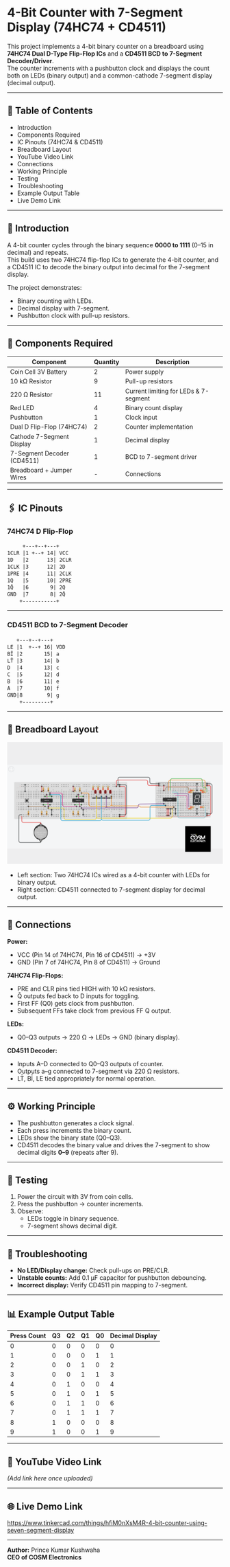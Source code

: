 # 4-Bit Counter with 7-Segment Display (74HC74 + CD4511)

This project implements a 4-bit binary counter on a breadboard using **74HC74 Dual D-Type Flip-Flop ICs** and a **CD4511 BCD to 7-Segment Decoder/Driver**.  
The counter increments with a pushbutton clock and displays the count both on LEDs (binary output) and a common-cathode 7-segment display (decimal output).

---

## 📜 Table of Contents
- Introduction  
- Components Required  
- IC Pinouts (74HC74 & CD4511)  
- Breadboard Layout  
- YouTube Video Link  
- Connections  
- Working Principle  
- Testing  
- Troubleshooting  
- Example Output Table  
- Live Demo Link  

---

## 🔎 Introduction
A 4-bit counter cycles through the binary sequence **0000 to 1111** (0–15 in decimal) and repeats.  
This build uses two 74HC74 flip-flop ICs to generate the 4-bit counter, and a CD4511 IC to decode the binary output into decimal for the 7-segment display.  

The project demonstrates:  
- Binary counting with LEDs.  
- Decimal display with 7-segment.  
- Pushbutton clock with pull-up resistors.  

---

## 🧰 Components Required
| Component                  | Quantity | Description |
|----------------------------|----------|-------------|
| Coin Cell 3V Battery       | 2        | Power supply |
| 10 kΩ Resistor             | 9        | Pull-up resistors |
| 220 Ω Resistor             | 11       | Current limiting for LEDs & 7-segment |
| Red LED                    | 4        | Binary count display |
| Pushbutton                 | 1        | Clock input |
| Dual D Flip-Flop (74HC74)  | 2        | Counter implementation |
| Cathode 7-Segment Display  | 1        | Decimal display |
| 7-Segment Decoder (CD4511) | 1        | BCD to 7-segment driver |
| Breadboard + Jumper Wires  | -        | Connections |

---

## 🖇️ IC Pinouts

### 74HC74 D Flip-Flop
```
     +---+--+---+
1CLR |1 +--+ 14| VCC
1D   |2      13| 2CLR
1CLK |3      12| 2D
1PRE |4      11| 2CLK
1Q   |5      10| 2PRE
1Q̄   |6       9| 2Q
GND  |7       8| 2Q̄
    +-----------+
```
---

### CD4511 BCD to 7-Segment Decoder
```
   +---+--+---+
LE |1  +--+ 16| VDD
BĪ |2       15| a
LT̄ |3       14| b
D  |4       13| c
C  |5       12| d
B  |6       11| e
A  |7       10| f
GND|8        9| g
    +---------+
```

---

## 🔌 Breadboard Layout
![4-Bit Counter with 7-Segment Display (74HC74 + CD4511)](circuit_diagram.png)
- Left section: Two 74HC74 ICs wired as a 4-bit counter with LEDs for binary output.  
- Right section: CD4511 connected to 7-segment display for decimal output.  

---

## 🔗 Connections
**Power:**  
- VCC (Pin 14 of 74HC74, Pin 16 of CD4511) → +3V  
- GND (Pin 7 of 74HC74, Pin 8 of CD4511) → Ground  

**74HC74 Flip-Flops:**  
- PRE and CLR pins tied HIGH with 10 kΩ resistors.  
- Q̄ outputs fed back to D inputs for toggling.  
- First FF (Q0) gets clock from pushbutton.  
- Subsequent FFs take clock from previous FF Q output.  

**LEDs:**  
- Q0–Q3 outputs → 220 Ω → LEDs → GND (binary display).  

**CD4511 Decoder:**  
- Inputs A–D connected to Q0–Q3 outputs of counter.  
- Outputs a–g connected to 7-segment via 220 Ω resistors.  
- LT̄, BĪ, LE tied appropriately for normal operation.  

---

## ⚙️ Working Principle
- The pushbutton generates a clock signal.  
- Each press increments the binary count.  
- LEDs show the binary state (Q0–Q3).  
- CD4511 decodes the binary value and drives the 7-segment to show decimal digits **0–9** (repeats after 9).  

---

## 🧪 Testing
1. Power the circuit with 3V from coin cells.  
2. Press the pushbutton → counter increments.  
3. Observe:  
   - LEDs toggle in binary sequence.  
   - 7-segment shows decimal digit.  

---

## 🔧 Troubleshooting
- **No LED/Display change:** Check pull-ups on PRE/CLR.  
- **Unstable counts:** Add 0.1 µF capacitor for pushbutton debouncing.  
- **Incorrect display:** Verify CD4511 pin mapping to 7-segment.  

---

## 📊 Example Output Table
| Press Count | Q3 | Q2 | Q1 | Q0 | Decimal Display |
|-------------|----|----|----|----|-----------------|
| 0 | 0 | 0 | 0 | 0 | 0 |
| 1 | 0 | 0 | 0 | 1 | 1 |
| 2 | 0 | 0 | 1 | 0 | 2 |
| 3 | 0 | 0 | 1 | 1 | 3 |
| 4 | 0 | 1 | 0 | 0 | 4 |
| 5 | 0 | 1 | 0 | 1 | 5 |
| 6 | 0 | 1 | 1 | 0 | 6 |
| 7 | 0 | 1 | 1 | 1 | 7 |
| 8 | 1 | 0 | 0 | 0 | 8 |
| 9 | 1 | 0 | 0 | 1 | 9 |

---

## 🎥 YouTube Video Link
*(Add link here once uploaded)*  

---

## 🌐 Live Demo Link
https://www.tinkercad.com/things/hfiM0nXsM4R-4-bit-counter-using-seven-segment-display  

---

**Author:** Prince Kumar Kushwaha  
**CEO of COSM Electronics**  
